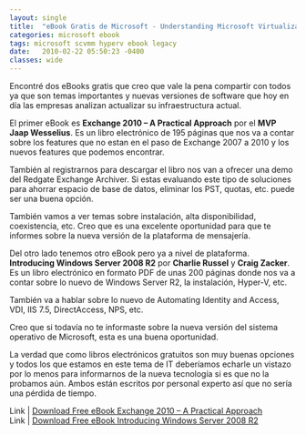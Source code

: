 ```yaml
---
layout: single
title:  "eBook Gratis de Microsoft - Understanding Microsoft Virtualization Solutions"
categories: microsoft ebook
tags: microsoft scvmm hyperv ebook legacy
date:   2010-02-22 05:50:23 -0400
classes: wide
---
```

Encontré dos eBooks gratis que creo que vale la pena compartir con todos ya que son temas importantes y nuevas versiones de software que hoy en día las empresas analizan actualizar su infraestructura actual.  
  
El primer eBook es **Exchange 2010 – A Practical Approach** por el **MVP Jaap Wesselius**. Es un libro electrónico de 195 páginas que nos va a contar sobre los features que no estan en el paso de Exchange 2007 a 2010 y los nuevos features que podemos encontrar.  
  
También al registrarnos para descargar el libro nos van a ofrecer una demo del Redgate Exchange Archiver. Si estas evaluando este tipo de soluciones para ahorrar espacio de base de datos, eliminar los PST, quotas, etc. puede ser una buena opción.  
  
También vamos a ver temas sobre instalación, alta disponibilidad, coexistencia, etc. Creo que es una excelente oportunidad para que te informes sobre la nueva versión de la plataforma de mensajería.  
  
Del otro lado tenemos otro eBook pero ya a nivel de plataforma. **Introducing Windows Server 2008 R2** por **Charlie Russel** y **Craig Zacker**. Es un libro electrónico en formato PDF de unas 200 páginas donde nos va a contar sobre lo nuevo de Windows Server R2, la instalación, Hyper-V, etc.  
  
También va a hablar sobre lo nuevo de Automating Identity and Access, VDI, IIS 7.5, DirectAccess, NPS, etc.  
  
Creo que si todavía no te informaste sobre la nueva versión del sistema operativo de Microsoft, esta es una buena oportunidad.  
  
La verdad que como libros electrónicos gratuitos son muy buenas opciones y todos los que estamos en este tema de IT deberíamos echarle un vistazo por lo menos para informarnos de la nueva tecnología si es que no la probamos aún. Ambos están escritos por personal experto así que no sería una pérdida de tiempo.  
  
Link | [Download Free eBook Exchange 2010 – A Practical Approach](http://www.red-gate.com/specials/Exchange/esa_exchange2010.htm?utm_source=simpletalkarticle&utm_medium=weblink&utm_content=2010ebookoct09)  
Link | [Download Free eBook Introducing Windows Server 2008 R2](http://download.microsoft.com/download/5/C/0/5C0BD0AB-040D-4C56-A60B-661001012DDA/Windows_Server_2008_R2_e-book.pdf)